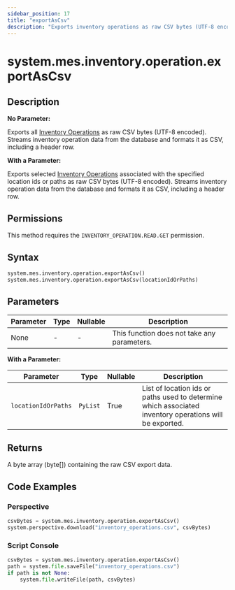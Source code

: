 ```yaml
---
sidebar_position: 17
title: "exportAsCsv"
description: "Exports inventory operations as raw CSV bytes (UTF-8 encoded)"
---
```


# system.mes.inventory.operation.exportAsCsv

## Description

**No Parameter:**

Exports all [Inventory Operations](../../data-model/inventory-operation-model/inventory-operation) as raw CSV bytes (UTF-8 encoded).
Streams inventory operation data from the database and formats it as CSV, including a header row.

**With a Parameter:**

Exports selected [Inventory Operations](../../data-model/inventory-operation-model/inventory-operation) associated with the specified location ids or paths as raw CSV bytes (UTF-8 encoded).
Streams inventory operation data from the database and formats it as CSV, including a header row.


## Permissions

This method requires the `INVENTORY_OPERATION.READ.GET` permission.

## Syntax

```python
system.mes.inventory.operation.exportAsCsv()
system.mes.inventory.operation.exportAsCsv(locationIdOrPaths)
```

## Parameters

| Parameter | Type | Nullable | Description                                 |
| --------- | ---- | -------- | ------------------------------------------- |
| None      | -    | -        | This function does not take any parameters. |

**With a Parameter:**

| Parameter           | Type     | Nullable | Description                                                                                             |
| ------------------- | -------- | -------- | ------------------------------------------------------------------------------------------------------- |
| `locationIdOrPaths` | `PyList` | True     | List of location ids or paths used to determine which associated inventory operations will be exported. |

## Returns

A byte array (byte[]) containing the raw CSV export data.

## Code Examples

### Perspective

```python
csvBytes = system.mes.inventory.operation.exportAsCsv()
system.perspective.download("inventory_operations.csv", csvBytes)
```

### Script Console

```python
csvBytes = system.mes.inventory.operation.exportAsCsv()
path = system.file.saveFile("inventory_operations.csv")
if path is not None:
	system.file.writeFile(path, csvBytes)
```
